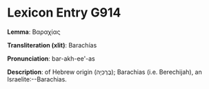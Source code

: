 # Lexicon Entry G914

**Lemma**: Βαραχίας

**Transliteration (xlit)**: Barachías

**Pronunciation**: bar-akh-ee'-as

**Description**:
of Hebrew origin (בֶּרֶכְיָה); Barachias (i.e. Berechijah), an Israelite:--Barachias.
